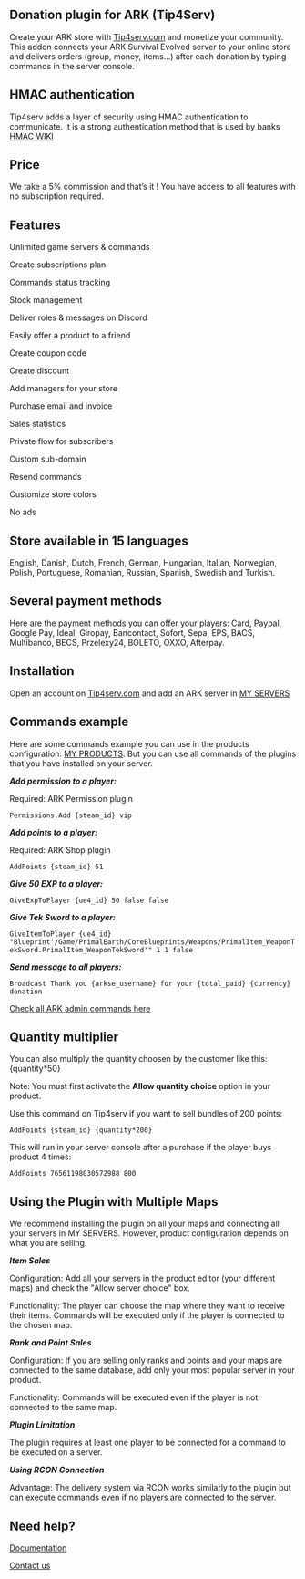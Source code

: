 ## Donation plugin for ARK (Tip4Serv)

Create your ARK store with [Tip4serv.com](https://tip4serv.com/?ads=github) and monetize your community.
This addon connects your ARK Survival Evolved server to your online store and delivers orders (group, money, items...) after each donation by typing commands in the server console.

## HMAC authentication

Tip4serv adds a layer of security using HMAC authentication to communicate. It is a strong authentication method that is used by banks [HMAC WIKI](https://en.wikipedia.org/wiki/HMAC)

## Price

We take a 5% commission and that’s it ! You have access to all features with no subscription required.

## Features

Unlimited game servers & commands

Create subscriptions plan

Commands status tracking

Stock management

Deliver roles & messages on Discord

Easily offer a product to a friend

Create coupon code

Create discount

Add managers for your store

Purchase email and invoice

Sales statistics

Private flow for subscribers

Custom sub-domain

Resend commands

Customize store colors

No ads

## Store available in 15 languages

English, Danish, Dutch, French, German, Hungarian, Italian, Norwegian, Polish, Portuguese, Romanian, Russian, Spanish, Swedish and Turkish.

## Several payment methods

Here are the payment methods you can offer your players: Card, Paypal, Google Pay, Ideal, Giropay, Bancontact, Sofort, Sepa, EPS, BACS, Multibanco, BECS, Przelexy24, BOLETO, OXXO, Afterpay.

## Installation

Open an account on [Tip4serv.com](https://tip4serv.com/?ads=github) and add an ARK server in [MY SERVERS](https://tip4serv.com/dashboard/my-servers)

## Commands example

Here are some commands example you can use in the products configuration: [MY PRODUCTS](https://tip4serv.com/dashboard/my-products).
But you can use all commands of the plugins that you have installed on your server.

***Add permission to a player:***

Required: ARK Permission plugin

`Permissions.Add {steam_id} vip`

***Add points to a player:***

Required: ARK Shop plugin

`AddPoints {steam_id} 51`

***Give 50 EXP to a player:***

`GiveExpToPlayer {ue4_id} 50 false false`

***Give Tek Sword to a player:***

`GiveItemToPlayer {ue4_id} "Blueprint'/Game/PrimalEarth/CoreBlueprints/Weapons/PrimalItem_WeaponTekSword.PrimalItem_WeaponTekSword'" 1 1 false`

***Send message to all players:***

`Broadcast Thank you {arkse_username} for your {total_paid} {currency} donation`

[Check all ARK admin commands here](https://arkids.net/commands)

## Quantity multiplier

You can also multiply the quantity choosen by the customer like this: {quantity*50}

Note: You must first activate the **Allow quantity choice** option in your product.

Use this command on Tip4serv if you want to sell bundles of 200 points:

`AddPoints {steam_id} {quantity*200}`

This will run in your server console after a purchase if the player buys product 4 times:

`AddPoints 76561198030572988 800`

## Using the Plugin with Multiple Maps

We recommend installing the plugin on all your maps and connecting all your servers in MY SERVERS. However, product configuration depends on what you are selling.

***Item Sales***

Configuration: Add all your servers in the product editor (your different maps) and check the "Allow server choice" box.

Functionality: The player can choose the map where they want to receive their items. Commands will be executed only if the player is connected to the chosen map.

***Rank and Point Sales***

Configuration: If you are selling only ranks and points and your maps are connected to the same database, add only your most popular server in your product.

Functionality: Commands will be executed even if the player is not connected to the same map.

***Plugin Limitation***

The plugin requires at least one player to be connected for a command to be executed on a server.

***Using RCON Connection***

Advantage: The delivery system via RCON works similarly to the plugin but can execute commands even if no players are connected to the server.

## Need help?

[Documentation](https://docs.tip4serv.com)

[Contact us](https://tip4serv.com/contact)
